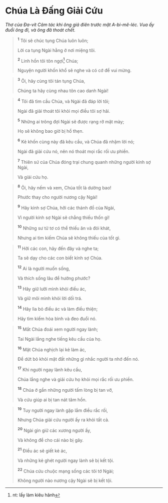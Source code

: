 # Chúa Là Ðấng Giải Cứu
*Thơ của Ða-vít Cảm tác khi ông giả điên trước mặt A-bi-mê-léc. Vua ấy đuổi ông đi, và ông đã thoát chết.*

> <sup><b>1</b></sup> Tôi sẽ chúc tụng Chúa luôn luôn;
> 
> Lời ca tụng Ngài hằng ở nơi miệng tôi.
> 
> <sup><b>2</b></sup> Linh hồn tôi tôn ngợi[^1-5e6edac4-18b5-4d20-9a6b-9967ea39d4fb] Chúa;
> 
> Nguyện người khốn khổ sẽ nghe và có cớ để vui mừng.
>


> <sup><b>3</b></sup> Ôi, hãy cùng tôi tán tụng Chúa,
> 
> Chúng ta hãy cùng nhau tôn cao danh Ngài!
>


> <sup><b>4</b></sup> Tôi đã tìm cầu Chúa, và Ngài đã đáp lời tôi;
> 
> Ngài đã giải thoát tôi khỏi mọi điều tôi sợ hãi.
> 
> <sup><b>5</b></sup> Những ai trông đợi Ngài sẽ được rạng rỡ mặt mày;
> 
> Họ sẽ không bao giờ bị hổ thẹn.
> 
> <sup><b>6</b></sup> Kẻ khốn cùng này đã kêu cầu, và Chúa đã nhậm lời nó;
> 
> Ngài đã giải cứu nó, nên nó thoát mọi rắc rối ưu phiền.
> 
> <sup><b>7</b></sup> Thiên sứ của Chúa đóng trại chung quanh những người kính sợ Ngài,
> 
> Và giải cứu họ.
>


> <sup><b>8</b></sup> Ôi, hãy nếm và xem, Chúa tốt là dường bao!
> 
> Phước thay cho người nương cậy Ngài!
> 
> <sup><b>9</b></sup> Hãy kính sợ Chúa, hỡi các thánh đồ của Ngài,
> 
> Vì người kính sợ Ngài sẽ chẳng thiếu thốn gì!
> 
> <sup><b>10</b></sup> Những sư tử tơ có thể thiếu ăn và đói khát,
> 
> Nhưng ai tìm kiếm Chúa sẽ không thiếu của tốt gì.
>


> <sup><b>11</b></sup> Hỡi các con, hãy đến đây và nghe ta;
> 
> Ta sẽ dạy cho các con biết kính sợ Chúa.
> 
> <sup><b>12</b></sup> Ai là người muốn sống,
> 
> Và thích sống lâu để hưởng phước?
> 
> <sup><b>13</b></sup> Hãy giữ lưỡi mình khỏi điều ác,
> 
> Và giữ môi mình khỏi lời dối trá.
> 
> <sup><b>14</b></sup> Hãy lìa bỏ điều ác và làm điều thiện;
> 
> Hãy tìm kiếm hòa bình và đeo đuổi nó.
>


> <sup><b>15</b></sup> Mắt Chúa đoái xem người ngay lành;
> 
> Tai Ngài lắng nghe tiếng kêu cầu của họ.
> 
> <sup><b>16</b></sup> Mặt Chúa nghịch lại kẻ làm ác,
> 
> Ðể dứt bỏ khỏi mặt đất những gì nhắc người ta nhớ đến nó.
> 
> <sup><b>17</b></sup> Khi người ngay lành kêu cầu,
> 
> Chúa lắng nghe và giải cứu họ khỏi mọi rắc rối ưu phiền.
> 
> <sup><b>18</b></sup> Chúa ở gần những người tấm lòng bị tan vỡ,
> 
> Và cứu giúp ai bị tan nát tâm hồn.
>


> <sup><b>19</b></sup> Tuy người ngay lành gặp lắm điều rắc rối,
> 
> Nhưng Chúa giải cứu người ấy ra khỏi tất cả.
> 
> <sup><b>20</b></sup> Ngài gìn giữ các xương người ấy,
> 
> Và không để cho cái nào bị gãy.
> 
> <sup><b>21</b></sup> Ðiều ác sẽ giết kẻ ác,
> 
> Và những kẻ ghét người ngay lành sẽ bị kết tội.
> 
> <sup><b>22</b></sup> Chúa cứu chuộc mạng sống các tôi tớ Ngài;
> 
> Không người nào nương cậy Ngài sẽ bị kết tội.
>

[^1-5e6edac4-18b5-4d20-9a6b-9967ea39d4fb]: nt: lấy làm kiêu hãnh